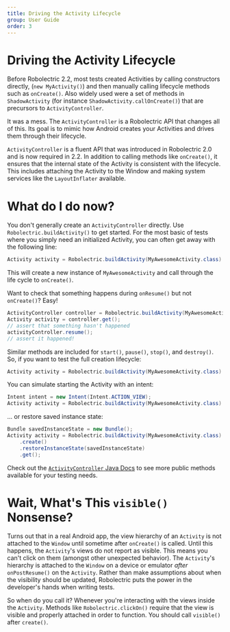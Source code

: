 ```yaml
---
title: Driving the Activity Lifecycle
group: User Guide
order: 3
---
```


# Driving the Activity Lifecycle

Before Robolectric 2.2, most tests created Activities by calling constructors directly, (`new MyActivity()`) and
then manually calling lifecycle methods such as `onCreate()`. Also widely used were a set of methods in
`ShadowActivity` (for instance `ShadowActivity.callOnCreate()`) that are precursors to `ActivityController`.

It was a mess. The `ActivityController` is a Robolectric API that changes all of this. Its goal is to mimic how
Android creates your Activities and drives them through their lifecycle.

`ActivityController` is a fluent API that was introduced in Robolectric 2.0 and is now required in 2.2. In addition
to calling methods like `onCreate()`, it ensures that the internal state of the Activity is consistent with the
lifecycle. This includes attaching the Activity to the Window and making system services like the `LayoutInflater`
available.

# What do I do now?

You don't generally create an `ActivityController` directly. Use `Robolectric.buildActivity()` to get started. For
the most basic of tests where you simply need an initialized Activity, you can often get away with the following line:

```java
Activity activity = Robolectric.buildActivity(MyAwesomeActivity.class).create().get();
```

This will create a new instance of `MyAwesomeActivity` and call through the life cycle to `onCreate()`.

Want to check that something happens during `onResume()` but not `onCreate()`? Easy!

```java
ActivityController controller = Robolectric.buildActivity(MyAwesomeActivity.class).create().start();
Activity activity = controller.get();
// assert that something hasn't happened
activityController.resume();
// assert it happened!
```

Similar methods are included for `start()`, `pause()`, `stop()`, and `destroy()`. So, if you want to test the full
creation lifecycle:

```java
Activity activity = Robolectric.buildActivity(MyAwesomeActivity.class).create().start().resume().visible().get();
```

You can simulate starting the Activity with an intent:

```java
Intent intent = new Intent(Intent.ACTION_VIEW);
Activity activity = Robolectric.buildActivity(MyAwesomeActivity.class).withIntent(intent).create().get();
```

... or restore saved instance state:

```java
Bundle savedInstanceState = new Bundle();
Activity activity = Robolectric.buildActivity(MyAwesomeActivity.class)
    .create()
    .restoreInstanceState(savedInstanceState)
    .get();
```

Check out the [`ActivityController` Java Docs](/javadoc/org/robolectric/util/ActivityController.html) to see more
public methods available for your testing needs.

# Wait, What's This `visible()` Nonsense?

Turns out that in a real Android app, the view hierarchy of an `Activity` is not attached to the `Window` until
sometime after `onCreate()` is called. Until this happens, the `Activity`'s views do not report as visible. This
means you can't click on them (amongst other unexpected behavior). The `Activity`'s hierarchy is attached to the
`Window` on a device or emulator *after* `onPostResume()` on the `Activity`. Rather than make assumptions about
when the visibility should be updated, Robolectric puts the power in the developer's hands when writing tests.

So when do you call it? Whenever you're interacting with the views inside the `Activity`. Methods like
`Robolectric.clickOn()` require that the view is visible and properly attached in order to function. You should
call `visible()` after `create()`.